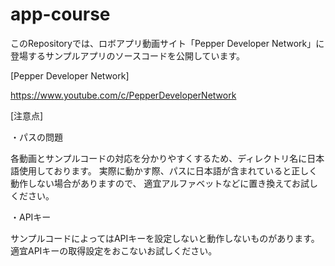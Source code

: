 # app-course
このRepositoryでは、ロボアプリ動画サイト「Pepper Developer Network」に登場するサンプルアプリのソースコードを公開しています。

[Pepper Developer Network]

https://www.youtube.com/c/PepperDeveloperNetwork


[注意点]

・パスの問題

各動画とサンプルコードの対応を分かりやすくするため、ディレクトリ名に日本語使用しております。
実際に動かす際、パスに日本語が含まれていると正しく動作しない場合がありますので、
適宜アルファベットなどに置き換えてお試しください。


・APIキー

サンプルコードによってはAPIキーを設定しないと動作しないものがあります。
適宜APIキーの取得設定をおこないお試しください。
